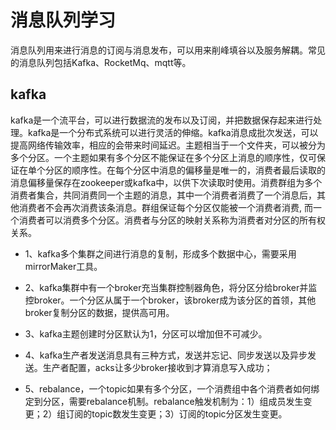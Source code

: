 # 消息队列学习
消息队列用来进行消息的订阅与消息发布，可以用来削峰填谷以及服务解耦。常见的消息队列包括Kafka、RocketMq、mqtt等。

## kafka
kafka是一个流平台，可以进行数据流的发布以及订阅，并把数据保存起来进行处理。kafka是一个分布式系统可以进行灵活的伸缩。kafka消息成批次发送，可以提高网络传输效率，相应的会带来时间延迟。主题相当于一个文件夹，可以被分为多个分区。一个主题如果有多个分区不能保证在多个分区上消息的顺序性，仅可保证在单个分区的顺序性。在每个分区中消息的偏移量是唯一的，消费者最后读取的消息偏移量保存在zookeeper或kafka中，以供下次读取时使用。消费群组为多个消费者集合，共同消费同一个主题的消息，其中一个消费者消费了一个消息后，其他消费者不会再次消费该条消息。群组保证每个分区仅能被一个消费者消费, 而一个消费者可以消费多个分区。消费者与分区的映射关系称为消费者对分区的所有权关系。
- 1、kafka多个集群之间进行消息的复制，形成多个数据中心，需要采用mirrorMaker工具。
- 2、kafka集群中有一个broker充当集群控制器角色，将分区分给broker并监控broker。一个分区从属于一个broker，该broker成为该分区的首领，其他broker复制分区的数据，提供高可用。
- 3、kafka主题创建时分区默认为1，分区可以增加但不可减少。
- 4、kafka生产者发送消息具有三种方式，发送并忘记、同步发送以及异步发送。生产者配置，acks让多少broker接收到才算消息写入成功；


- 5、rebalance，一个topic如果有多个分区，一个消费组中各个消费者如何绑定到分区，需要rebalance机制。rebalance触发机制为：1）组成员发生变更；2）组订阅的topic数发生变更；3）订阅的topic分区发生变更。